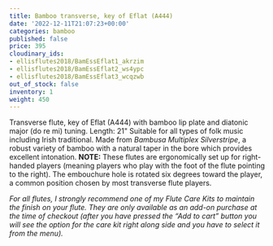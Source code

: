 ```yaml
---
title: Bamboo transverse, key of Eflat (A444)
date: '2022-12-11T21:07:23+00:00'
categories: bamboo
published: false
price: 395
cloudinary_ids:
- ellisflutes2018/BamEssEflat1_akrzim
- ellisflutes2018/BamEssEflat2_ws4ypc
- ellisflutes2018/BamEssEflat3_wcqzwb
out_of_stock: false
inventory: 1
weight: 450
---
```


Transverse flute, key of  Eflat  (A444) with bamboo lip plate and diatonic major (do re mi) tuning.  Length:  21"   Suitable for all types of folk music including Irish traditional.  Made from *Bambusa Multiplex Silverstripe*, a robust variety of bamboo with a natural taper in the bore which provides excellent intonation.  **NOTE:** These flutes are ergonomically set up for right-handed players (meaning players who play with the foot of the flute pointing to the right).  The embouchure hole is rotated six degrees toward the player, a common position chosen by most transverse flute players.  

*For all flutes, I strongly recommend one of my Flute Care Kits to maintain the finish on your flute. They are only available as an add-on purchase at the time of checkout (after you have pressed the “Add to cart” button you will see the option for the care kit right along side and you have to select it from the menu).*